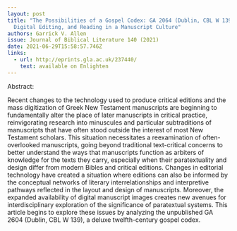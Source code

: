 ```yaml
---
layout: post
title: "The Possibilities of a Gospel Codex: GA 2064 (Dublin, CBL W 139),
  Digital Editing, and Reading in a Manuscript Culture"
authors: Garrick V. Allen
issue: Journal of Biblical Literature 140 (2021)
date: 2021-06-29T15:58:57.746Z
links:
  - url: http://eprints.gla.ac.uk/237440/
    text: available on Enlighten
---
```

Abstract:

Recent changes to the technology used to produce critical editions and the mass digitization of Greek New Testament manuscripts are beginning to fundamentally alter the place of later manuscripts in critical practice, reinvigorating research into minuscules and particular subtraditions of manuscripts that have often stood outside the interest of most New Testament scholars. This situation necessitates a reexamination of often-overlooked manuscripts, going beyond traditional text-critical concerns to better understand the ways that manuscripts function as arbiters of knowledge for the texts they carry, especially when their paratextuality and design differ from modern Bibles and critical editions. Changes in editorial technology have created a situation where editions can also be informed by the conceptual networks of literary interrelationships and interpretive pathways reflected in the layout and design of manuscripts. Moreover, the expanded availability of digital manuscript images creates new avenues for interdisciplinary exploration of the significance of paratextual systems. This article begins to explore these issues by analyzing the unpublished GA 2604 (Dublin, CBL W 139), a deluxe twelfth-century gospel codex.